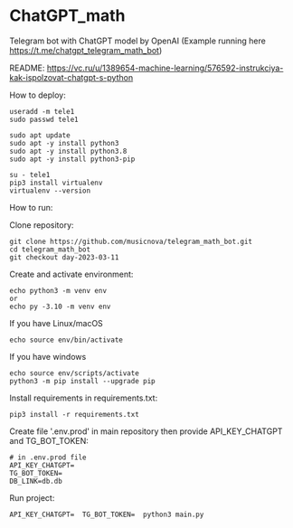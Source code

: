 # ChatGPT_math
Telegram bot with ChatGPT model by OpenAI (Example running here https://t.me/chatgpt_telegram_math_bot)


README: https://vc.ru/u/1389654-machine-learning/576592-instrukciya-kak-ispolzovat-chatgpt-s-python


How to deploy:
```
useradd -m tele1
sudo passwd tele1

sudo apt update
sudo apt -y install python3
sudo apt -y install python3.8
sudo apt -y install python3-pip

su - tele1
pip3 install virtualenv
virtualenv --version
```

How to run:

Clone repository:

```
git clone https://github.com/musicnova/telegram_math_bot.git
cd telegram_math_bot
git checkout day-2023-03-11
```

Create and activate environment:

```
echo python3 -m venv env
or
echo py -3.10 -m venv env
```

If you have Linux/macOS

```
echo source env/bin/activate
```

If you have windows

```
echo source env/scripts/activate
python3 -m pip install --upgrade pip
```

Install requirements in requirements.txt:

```
pip3 install -r requirements.txt
```

Create file '.env.prod' in main repository then provide API_KEY_CHATGPT and TG_BOT_TOKEN:

```
# in .env.prod file
API_KEY_CHATGPT=
TG_BOT_TOKEN=
DB_LINK=db.db
```

Run project:

```
API_KEY_CHATGPT=  TG_BOT_TOKEN=  python3 main.py
```
